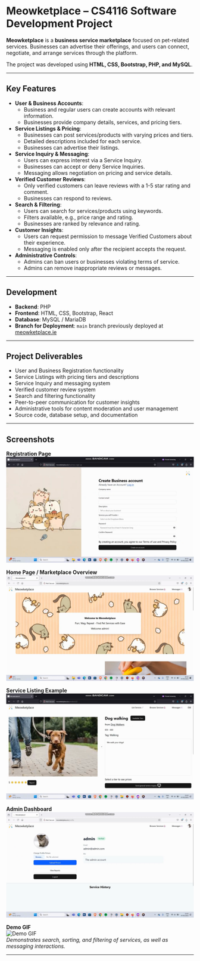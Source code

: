 # Meowketplace – CS4116 Software Development Project

**Meowketplace** is a **business service marketplace** focused on pet-related services. Businesses can advertise their offerings, and users can connect, negotiate, and arrange services through the platform.  

The project was developed using **HTML, CSS, Bootstrap, PHP, and MySQL**.  

---

## Key Features

- **User & Business Accounts**:  
  - Business and regular users can create accounts with relevant information.  
  - Businesses provide company details, services, and pricing tiers.  
- **Service Listings & Pricing**:  
  - Businesses can post services/products with varying prices and tiers.  
  - Detailed descriptions included for each service.  
  - Businesses can advertise their listings.  
- **Service Inquiry & Messaging**:  
  - Users can express interest via a Service Inquiry.  
  - Businesses can accept or deny Service Inquiries.  
  - Messaging allows negotiation on pricing and service details.  
- **Verified Customer Reviews**:  
  - Only verified customers can leave reviews with a 1-5 star rating and comment.  
  - Businesses can respond to reviews.  
- **Search & Filtering**:  
  - Users can search for services/products using keywords.  
  - Filters available, e.g., price range and rating.  
  - Businesses are ranked by relevance and rating.  
- **Customer Insights**:  
  - Users can request permission to message Verified Customers about their experience.  
  - Messaging is enabled only after the recipient accepts the request.  
- **Administrative Controls**:  
  - Admins can ban users or businesses violating terms of service.  
  - Admins can remove inappropriate reviews or messages.  

---

## Development

- **Backend**: PHP  
- **Frontend**: HTML, CSS, Bootstrap, React  
- **Database**: MySQL / MariaDB  
- **Branch for Deployment**: `main` branch previously deployed at [meowketplace.ie](http://meowketplace.ie)  

---

## Project Deliverables

- User and Business Registration functionality  
- Service Listings with pricing tiers and descriptions  
- Service Inquiry and messaging system  
- Verified customer review system  
- Search and filtering functionality  
- Peer-to-peer communication for customer insights  
- Administrative tools for content moderation and user management  
- Source code, database setup, and documentation  

---

## Screenshots

**Registration Page**  
![Registration Page](images/meowketplace-register-screenshot.png)  

**Home Page / Marketplace Overview**  
![Home Page](images/meowketplace-home-screenshot.png)  

**Service Listing Example**  
![Service Listing](images/meowketplace-service-screenshot.png)  

**Admin Dashboard**  
![Admin Page](images/meowketplace-admin-screenshot.png)  

**Demo GIF**  
![Demo GIF](images/meowketplace-recording.gif)  
*Demonstrates search, sorting, and filtering of services, as well as messaging interactions.*  

---
